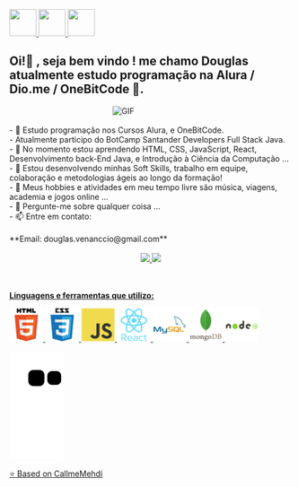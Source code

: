 <a href="https://github.com/DouglasVenanccio" target="_blank">
  <img src="https://cdn.iconscout.com/icon/free/png-256/github-108-438008.png" width="48px" height="48px">
</a> 
<a href="https://www.instagram.com/douglas.venanccio/" target="_blank">
  <img src="https://cdn.icon-icons.com/icons2/1211/PNG/512/1491579602-yumminkysocialmedia36_83067.png" width="48px" height="48px">
</a>
<a href="https://www.linkedin.com/in/douglas-venanccio-0331bb226" target="_blank">
  <img src="https://i.ibb.co/Kx2GSrT/linkedin.png" width="48px" height="48px">
</a>

## Oi!👋 , seja bem vindo ! me chamo **Douglas** atualmente estudo programação na **Alura / Dio.me / OneBitCode** 🚀. 
<img align="right" alt="GIF" src="https://i.pinimg.com/originals/e4/26/70/e426702edf874b181aced1e2fa5c6cde.gif" width="320px" />   
<br />
<br />
<div align="left">
- 🔭 Estudo programação nos Cursos Alura, e OneBitCode.
<br>
- Atualmente participo do BotCamp Santander Developers Full Stack Java.
<br>
- 🌱 No momento estou aprendendo HTML, CSS, JavaScript, React, Desenvolvimento back-End Java, e Introdução à Ciência da Computação ...
<br/>
- 👯 Estou desenvolvendo minhas Soft Skills, trabalho em equipe, colaboração e metodologias ágeis ao longo da formação!
<br/>
- 🤔 Meus hobbies e atividades em meu tempo livre são música, viagens, academia e jogos online ...
<br/>
- 💬 Pergunte-me sobre qualquer coisa ...
<br>
- 📫 Entre em contato:
  <br />
  <br />
  **Email: douglas.venanccio@gmail.com**
  <br />
<br />
</div>
<div align="center">
  <a href="https://github.com/DouglasVenanccio">
  <img width="45%" src="https://github-readme-stats.vercel.app/api?username=DouglasVenanccio&show_icons=true&theme=dracula&include_all_commits=true&count_private=true"/>
  <img width="45%" src="https://github-readme-stats.vercel.app/api/top-langs/?username=DouglasVenanccio&layout=compact&langs_count=7&theme=dracula"/>
</div>
<br />
<br />

**Linguagens e ferramentas que utilizo:**  
<div align="left">
  <img src="https://raw.githubusercontent.com/devicons/devicon/master/icons/html5/html5-original-wordmark.svg" alt="html5" width="60" height="60"/> 
  <img src="https://raw.githubusercontent.com/devicons/devicon/master/icons/css3/css3-original-wordmark.svg" alt="css3" width="60" height="60"/> 
  <img src="https://raw.githubusercontent.com/devicons/devicon/master/icons/javascript/javascript-original.svg" alt="javascript" width="60" height="60"/> 
  <img src="https://raw.githubusercontent.com/devicons/devicon/master/icons/react/react-original-wordmark.svg" alt="react" width="60" height="60"/> 
  <img src="https://raw.githubusercontent.com/devicons/devicon/master/icons/mysql/mysql-original-wordmark.svg" alt="mysql" width="60" height="60"/>
  <img src="https://raw.githubusercontent.com/devicons/devicon/master/icons/mongodb/mongodb-original-wordmark.svg" alt="mongodb" width="60" height="60"/>
  <img src="https://raw.githubusercontent.com/devicons/devicon/master/icons/nodejs/nodejs-original-wordmark.svg" alt="nodejs" width="60" height="60"/>
  
  ![Snake animation](https://github.com/DouglasVenanccio/DouglasVenanccio/blob/output/github-contribution-grid-snake.svg)
  </div>

⭐️ Based on [CallmeMehdi](https://github.com/CallmeMehdi)
